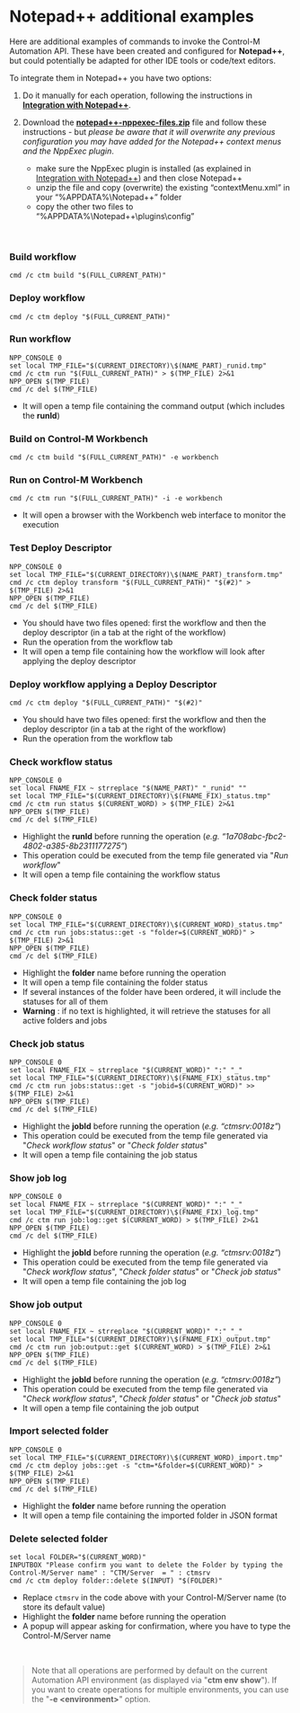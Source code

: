 # Notepad++ additional examples

Here are additional examples of commands to invoke the Control-M Automation API. These have been created and configured for **Notepad++**, but could potentially be adapted for other IDE tools or code/text editors.
   
To integrate them in Notepad++ you have two options:

   1. Do it manually for each operation, following the instructions in [**Integration with Notepad++**](/6-ide-integrations/integration-with-ides-and-code-editors/notepad++/README.md). 
   
   2. Download the [**notepad++-nppexec-files.zip**](/6-ide-integrations/integration-with-ides-and-code-editors/notepad++/notepad++-nppexec-files.zip) file and follow these instructions - but *please be aware that it will overwrite any previous configuration you may have added for the Notepad++ context menus and the NppExec plugin*.
   
      * make sure the NppExec plugin is installed (as explained in [Integration with Notepad++](/6-ide-integrations/integration-with-ides-and-code-editors/notepad++/README.md)) and then close Notepad++
      * unzip the file and copy (overwrite) the existing “contextMenu.xml” in your “%APPDATA%\Notepad++” folder
      * copy the other two files to “%APPDATA%\Notepad++\plugins\config”

<br>

### Build workflow
```
cmd /c ctm build "$(FULL_CURRENT_PATH)"
```

### Deploy workflow
```
cmd /c ctm deploy "$(FULL_CURRENT_PATH)"
```

### Run workflow
```
NPP_CONSOLE 0
set local TMP_FILE="$(CURRENT_DIRECTORY)\$(NAME_PART)_runid.tmp"
cmd /c ctm run "$(FULL_CURRENT_PATH)" > $(TMP_FILE) 2>&1
NPP_OPEN $(TMP_FILE)
cmd /c del $(TMP_FILE)
```
* It will open a temp file containing the command output (which includes the **runId**)

### Build on Control-M Workbench
```
cmd /c ctm build "$(FULL_CURRENT_PATH)" -e workbench
```

### Run on Control-M Workbench
```
cmd /c ctm run "$(FULL_CURRENT_PATH)" -i -e workbench
```
* It will open a browser with the Workbench web interface to monitor the execution

### Test Deploy Descriptor
```
NPP_CONSOLE 0
set local TMP_FILE="$(CURRENT_DIRECTORY)\$(NAME_PART)_transform.tmp"
cmd /c ctm deploy transform "$(FULL_CURRENT_PATH)" "$(#2)" > $(TMP_FILE) 2>&1
NPP_OPEN $(TMP_FILE)
cmd /c del $(TMP_FILE)
```
* You should have two files opened: first the workflow and then the deploy descriptor (in a tab at the right of the workflow)
* Run the operation from the workflow tab
* It will open a temp file containing how the workflow will look after applying the deploy descriptor

### Deploy workflow applying a Deploy Descriptor
```
cmd /c ctm deploy "$(FULL_CURRENT_PATH)" "$(#2)"
```
* You should have two files opened: first the workflow and then the deploy descriptor (in a tab at the right of the workflow)
* Run the operation from the workflow tab

### Check workflow status
```
NPP_CONSOLE 0
set local FNAME_FIX ~ strreplace "$(NAME_PART)" "_runid" ""
set local TMP_FILE="$(CURRENT_DIRECTORY)\$(FNAME_FIX)_status.tmp"
cmd /c ctm run status $(CURRENT_WORD) > $(TMP_FILE) 2>&1
NPP_OPEN $(TMP_FILE)
cmd /c del $(TMP_FILE)
```
* Highlight the **runId** before running the operation (*e.g. “1a708abc-fbc2-4802-a385-8b2311177275”*)
* This operation could be executed from the temp file generated via "*Run workflow*"
* It will open a temp file containing the workflow status

### Check folder status
```
NPP_CONSOLE 0
set local TMP_FILE="$(CURRENT_DIRECTORY)\$(CURRENT_WORD)_status.tmp"
cmd /c ctm run jobs:status::get -s "folder=$(CURRENT_WORD)" > $(TMP_FILE) 2>&1
NPP_OPEN $(TMP_FILE)
cmd /c del $(TMP_FILE)
```
* Highlight the **folder** name before running the operation
* It will open a temp file containing the folder status
* If several instances of the folder have been ordered, it will include the statuses for all of them
* **Warning** : if no text is highlighted, it will retrieve the statuses for all active folders and jobs

### Check job status
```
NPP_CONSOLE 0
set local FNAME_FIX ~ strreplace "$(CURRENT_WORD)" ":" "_"
set local TMP_FILE="$(CURRENT_DIRECTORY)\$(FNAME_FIX)_status.tmp"
cmd /c ctm run jobs:status::get -s "jobid=$(CURRENT_WORD)" >> $(TMP_FILE) 2>&1
NPP_OPEN $(TMP_FILE)
cmd /c del $(TMP_FILE)
```
* Highlight the **jobId** before running the operation (*e.g. “ctmsrv:0018z”*)
* This operation could be executed from the temp file generated via "*Check workflow status*" or "*Check folder status*"
* It will open a temp file containing the job status

### Show job log
```
NPP_CONSOLE 0
set local FNAME_FIX ~ strreplace "$(CURRENT_WORD)" ":" "_"
set local TMP_FILE="$(CURRENT_DIRECTORY)\$(FNAME_FIX)_log.tmp"
cmd /c ctm run job:log::get $(CURRENT_WORD) > $(TMP_FILE) 2>&1
NPP_OPEN $(TMP_FILE)
cmd /c del $(TMP_FILE)
```
* Highlight the **jobId** before running the operation (*e.g. “ctmsrv:0018z”*)
* This operation could be executed from the temp file generated via "*Check workflow status*", "*Check folder status*" or "*Check job status*"
* It will open a temp file containing the job log

### Show job output
```
NPP_CONSOLE 0
set local FNAME_FIX ~ strreplace "$(CURRENT_WORD)" ":" "_"
set local TMP_FILE="$(CURRENT_DIRECTORY)\$(FNAME_FIX)_output.tmp"
cmd /c ctm run job:output::get $(CURRENT_WORD) > $(TMP_FILE) 2>&1
NPP_OPEN $(TMP_FILE)
cmd /c del $(TMP_FILE)
```
* Highlight the **jobId** before running the operation (*e.g. “ctmsrv:0018z”*)
* This operation could be executed from the temp file generated via "*Check workflow status*", "*Check folder status*" or "*Check job status*"
* It will open a temp file containing the job output

### Import selected folder
```
NPP_CONSOLE 0
set local TMP_FILE="$(CURRENT_DIRECTORY)\$(CURRENT_WORD)_import.tmp"
cmd /c ctm deploy jobs::get -s "ctm=*&folder=$(CURRENT_WORD)" > $(TMP_FILE) 2>&1
NPP_OPEN $(TMP_FILE)
cmd /c del $(TMP_FILE)
```
* Highlight the **folder** name before running the operation
* It will open a temp file containing the imported folder in JSON format

### Delete selected folder
```
set local FOLDER="$(CURRENT_WORD)"
INPUTBOX "Please confirm you want to delete the Folder by typing the Control-M/Server name" : "CTM/Server  = " : ctmsrv
cmd /c ctm deploy folder::delete $(INPUT) "$(FOLDER)"
```
* Replace ```ctmsrv``` in the code above with your Control-M/Server name (to store its default value)
* Highlight the **folder** name before running the operation
* A popup will appear asking for confirmation, where you have to type the Control-M/Server name

<br>

> Note that all operations are performed by default on the current Automation API environment (as displayed via "**ctm env show**"). If you want to create operations for multiple environments, you can use the "**-e \<environment>**" option.
